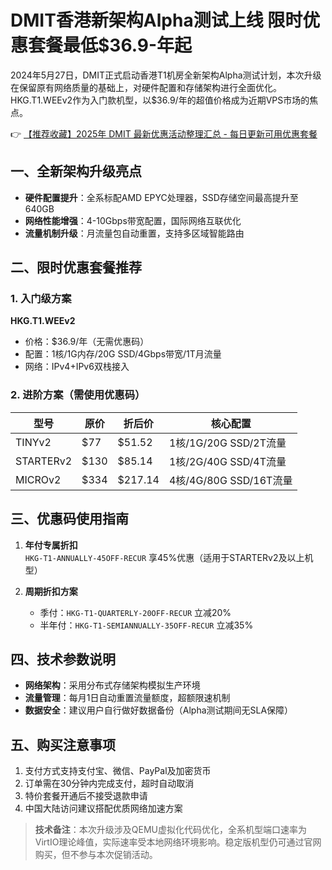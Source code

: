 # DMIT香港新架构Alpha测试上线 限时优惠套餐最低$36.9-年起

2024年5月27日，DMIT正式启动香港T1机房全新架构Alpha测试计划，本次升级在保留原有网络质量的基础上，对硬件配置和存储架构进行全面优化。HKG.T1.WEEv2作为入门款机型，以$36.9/年的超值价格成为近期VPS市场的焦点。

👉 [【推荐收藏】2025年 DMIT 最新优惠活动整理汇总 - 每日更新可用优惠套餐](https://bit.ly/dmit_coupon)

## 一、全新架构升级亮点
- **硬件配置提升**：全系标配AMD EPYC处理器，SSD存储空间最高提升至640GB
- **网络性能增强**：4-10Gbps带宽配置，国际网络互联优化
- **流量机制升级**：月流量包自动重置，支持多区域智能路由

## 二、限时优惠套餐推荐
### 1. 入门级方案
**HKG.T1.WEEv2**  
- 价格：$36.9/年（无需优惠码）
- 配置：1核/1G内存/20G SSD/4Gbps带宽/1T月流量
- 网络：IPv4+IPv6双栈接入

### 2. 进阶方案（需使用优惠码）
| 型号            | 原价   | 折后价  | 核心配置                    |
|-----------------|--------|---------|---------------------------|
| TINYv2          | $77    | $51.52  | 1核/1G/20G SSD/2T流量      |
| STARTERv2       | $130   | $85.14  | 1核/2G/40G SSD/4T流量      |
| MICROv2         | $334   | $217.14 | 4核/4G/80G SSD/16T流量     |

## 三、优惠码使用指南
1. **年付专属折扣**  
   `HKG-T1-ANNUALLY-45OFF-RECUR` 享45%优惠（适用于STARTERv2及以上机型）

2. **周期折扣方案**  
   - 季付：`HKG-T1-QUARTERLY-20OFF-RECUR` 立减20%
   - 半年付：`HKG-T1-SEMIANNUALLY-35OFF-RECUR` 立减35%

## 四、技术参数说明
- **网络架构**：采用分布式存储架构模拟生产环境
- **流量管理**：每月1日自动重置流量额度，超额限速机制
- **数据安全**：建议用户自行做好数据备份（Alpha测试期间无SLA保障）

## 五、购买注意事项
1. 支付方式支持支付宝、微信、PayPal及加密货币
2. 订单需在30分钟内完成支付，超时自动取消
3. 特价套餐开通后不接受退款申请
4. 中国大陆访问建议搭配优质网络加速方案

> **技术备注**：本次升级涉及QEMU虚拟化代码优化，全系机型端口速率为VirtIO理论峰值，实际速率受本地网络环境影响。稳定版机型仍可通过官网购买，但不参与本次促销活动。